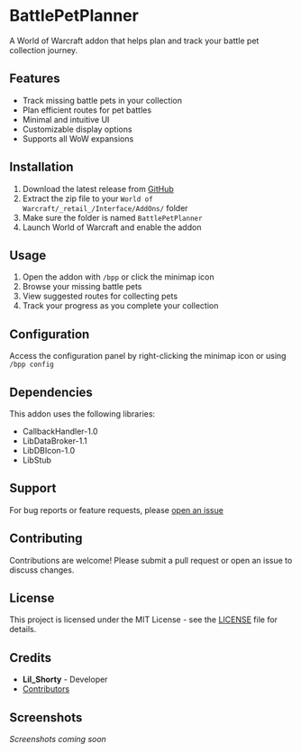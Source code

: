 # BattlePetPlanner

A World of Warcraft addon that helps plan and track your battle pet collection journey.

## Features

- Track missing battle pets in your collection
- Plan efficient routes for pet battles
- Minimal and intuitive UI
- Customizable display options
- Supports all WoW expansions

## Installation

1. Download the latest release from [GitHub](https://github.com/lilshorty83/BattlePetPlanner/releases)
2. Extract the zip file to your `World of Warcraft/_retail_/Interface/AddOns/` folder
3. Make sure the folder is named `BattlePetPlanner`
4. Launch World of Warcraft and enable the addon

## Usage

1. Open the addon with `/bpp` or click the minimap icon
2. Browse your missing battle pets
3. View suggested routes for collecting pets
4. Track your progress as you complete your collection

## Configuration

Access the configuration panel by right-clicking the minimap icon or using `/bpp config`

## Dependencies

This addon uses the following libraries:
- CallbackHandler-1.0
- LibDataBroker-1.1
- LibDBIcon-1.0
- LibStub

## Support

For bug reports or feature requests, please [open an issue](https://github.com/lilshorty83/BattlePetPlanner/issues)

## Contributing

Contributions are welcome! Please submit a pull request or open an issue to discuss changes.

## License

This project is licensed under the MIT License - see the [LICENSE](LICENSE) file for details.

## Credits

- **Lil_Shorty** - Developer
- [Contributors](https://github.com/lilshorty83/BattlePetPlanner/graphs/contributors)

## Screenshots

*Screenshots coming soon*